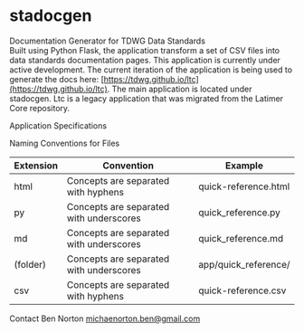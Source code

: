# stadocgen
Documentation Generator for TDWG Data Standards  
Built using Python Flask, the application transform a set of CSV files into data standards documentation pages. This application is currently under active development. The current iteration of the application is being used to generate the docs here: [https://tdwg.github.io/ltc](https://tdwg.github.io/ltc). The main application is located under stadocgen. Ltc is a legacy application that was migrated from the Latimer Core repository.



Application Specifications

Naming Conventions for Files

| Extension | Convention                              | Example              |
| --------- | --------------------------------------- | -------------------- |
| html      | Concepts are separated with hyphens     | quick-reference.html |
| py        | Concepts are separated with underscores | quick_reference.py   |
| md        | Concepts are separated with underscores | quick_reference.md   |
| (folder)  | Concepts are separated with underscores | app/quick_reference/ |
| csv       | Concepts are separated with hyphens     | quick-reference.csv  |

Contact
Ben Norton
michaenorton.ben@gmail.com
